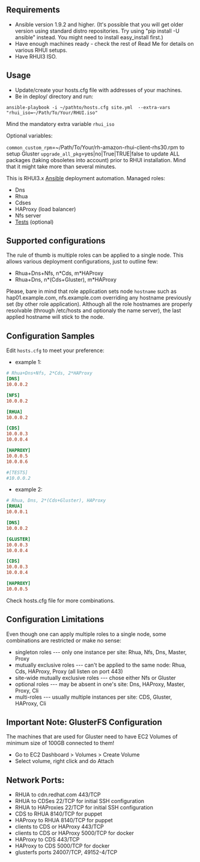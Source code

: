 Requirements
---------------
* Ansible version 1.9.2 and higher. (It's possible that you will get older version using standard distro repositories. Try using "pip install -U ansible" instead. You might need to install easy_install first.)
* Have enough machines ready - check the rest of Read Me for details on various RHUI setups.
* Have RHUI3 ISO.

Usage
--------

* Update/create your hosts.cfg file with addresses of your machines.
* Be in deploy/ directory and run:
```
ansible-playbook -i ~/pathto/hosts.cfg site.yml  --extra-vars "rhui_iso=~/Path/To/Your/RHUI.iso"
```

Mind the mandatory extra variable `rhui_iso`

Optional variables:

`common_custom_rpm`=~/Path/To/Your/rh-amazon-rhui-client-rhs30.rpm to setup Gluster
`upgrade_all_pkg`=yes|no|True|TRUE|false to update ALL packages (taking obsoletes into account) prior to RHUI installation. Mind that it might take more than several minutes.

This is RHUI3.x [Ansible](www.ansible.com) deployment automation.
Managed roles:
- Dns
- Rhua
- Cdses
- HAProxy (load balancer)
- Nfs server
- [Tests](https://github.com/RedHatQE/rhui3-automation/blob/master/tests/README.md) (optional)

Supported configurations
------------------------
The rule of thumb is multiple roles can be applied to a single node.
This allows various deployment configurations, just to outline few:
- Rhua+Dns+Nfs, n\*Cds, m\*HAProxy
- Rhua+Dns, n\*(Cds+Gluster), m\*HAProxy

Please, bare in mind that role application sets node `hostname` such as hap01.example.com, nfs.example.com overriding any hostname previously set (by other role application).
Although all the role hostnames are properly resolvable (through /etc/hosts and optionaly the name server), the last applied hostname will stick to the node.

Configuration Samples
---------------------
Edit `hosts.cfg` to meet your preference:
* example 1:
```ini
# Rhua+Dns+Nfs, 2*Cds, 2*HAProxy
[DNS]
10.0.0.2

[NFS]
10.0.0.2

[RHUA]
10.0.0.2

[CDS]
10.0.0.3
10.0.0.4

[HAPROXY]
10.0.0.5
10.0.0.6

#[TESTS]
#10.0.0.2
```

* example 2:
```ini
# Rhua, Dns, 2*(Cds+Gluster), HAProxy
[RHUA]
10.0.0.1

[DNS]
10.0.0.2

[GLUSTER]
10.0.0.3
10.0.0.4

[CDS]
10.0.0.3
10.0.0.4

[HAPROXY]
10.0.0.5
```

Check hosts.cfg file for more combinations.


Configuration Limitations
-------------------------
Even though one can apply multiple roles to a single node, some combinations are restricted or make no sense:
- singleton roles --- only one instance per site: Rhua, Nfs, Dns, Master, Proxy
- mutually exclusive roles --- can't be applied to the same node: Rhua, Cds, HAProxy, Proxy (all listen on port 443)
- site-wide mutually exclusive roles --- chose either Nfs or Gluster
- optional roles --- may be absent in one's site: Dns, HAProxy, Master, Proxy, Cli
- multi-roles --- usually multiple instances per site: CDS, Gluster, HAProxy, Cli

Important Note: GlusterFS Configuration
---------------------------------------
The machines that are used for Gluster need to have EC2 Volumes of minimum size of 100GB connected to them!
- Go to EC2 Dashboard > Volumes > Create Volume
- Select volume, right click and do Attach 
 
Network Ports:
---------------------------------------

* RHUA to cdn.redhat.com 443/TCP
* RHUA to CDSes 22/TCP for initial SSH configuration
* RHUA to HAProxies 22/TCP for initial SSH configuration
* CDS to RHUA 8140/TCP for puppet
* HAProxy to RHUA 8140/TCP for puppet
* clients to CDS or HAProxy 443/TCP
* clients to CDS or HAProxy 5000/TCP for docker
* HAProxy to CDS 443/TCP
* HAProxy to CDS 5000/TCP for docker
* glusterfs ports 24007/TCP, 49152-4/TCP
